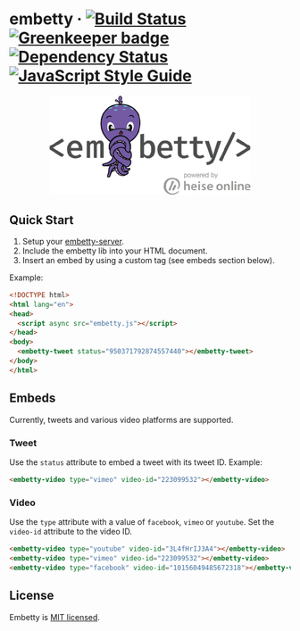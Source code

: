 # embetty · [![Build Status](https://travis-ci.org/heiseonline/embetty-server.svg?branch=master)](https://travis-ci.org/heiseonline/embetty) [![Greenkeeper badge](https://badges.greenkeeper.io/heiseonline/embetty.svg)](https://greenkeeper.io/) [![Dependency Status](https://img.shields.io/david/heiseonline/embetty.svg?style=flat-square)](https://david-dm.org/heiseonline/embetty) [![JavaScript Style Guide](https://img.shields.io/badge/code_style-standard-brightgreen.svg)](https://standardjs.com)

<p align="center">
  <img alt="Embetty" src="assets/embetty.png" width="360">
</p>


## Quick Start

1. Setup your [embetty-server](https://github.com/heiseonline/embetty-server).
2. Include the embetty lib into your HTML document.
3. Insert an embed by using a custom tag (see embeds section below).

Example:

```html
<!DOCTYPE html>
<html lang="en">
<head>
  <script async src="embetty.js"></script>
</head>
<body>
  <embetty-tweet status="950371792874557440"></embetty-tweet>
</body>
</html>
```

## Embeds

Currently, tweets and various video platforms are supported.

### Tweet

Use the `status` attribute to embed a tweet with its tweet ID. Example:

```html
<embetty-video type="vimeo" video-id="223099532"></embetty-video>
```

### Video

Use the `type` attribute with a value of `facebook`, `vimeo` or `youtube`. Set the `video-id` attribute to the video ID.

```html
<embetty-video type="youtube" video-id="3L4fHrIJ3A4"></embetty-video>
<embetty-video type="vimeo" video-id="223099532"></embetty-video>
<embetty-video type="facebook" video-id="10156049485672318"></embetty-video>
```

## License

Embetty is [MIT licensed](./LICENSE).
